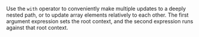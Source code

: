 Use the `with` operator to conveniently make multiple updates to a deeply nested path, or to update array elements relatively to each other. The first argument expression sets the root context, and the second expression runs against that root context.

